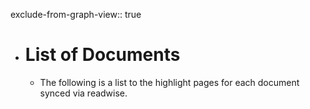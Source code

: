 exclude-from-graph-view:: true

- # List of Documents
	- The following is a list to the highlight pages for each document synced via readwise.